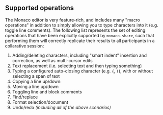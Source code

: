 ## Supported operations

The Monaco editor is very feature-rich, and includes many "macro operations" in
addition to simply allowing you to type characters into it (e.g. toggle line
comments). The following list represents the set of editing operations that have
been explicitly supported by `monaco-share`, such that performing them will
correctly replicate their results to all participants in a collarative session:

1. Adding/deleting characters, including "smart indent" insertion and
   correction, as well as multi-cursor edits
1. Text replacement (i.e. selecting text and then typing something)
1. Typing a configured auto-closing character (e.g. `{`, `(`), with or without
   selecting a span of text
1. Copying a line up/down
1. Moving a line up/down
1. Toggling line and block comments
1. Find/replace
1. Format selection/document
1. Undo/redo _(including all of the above scenarios)_
